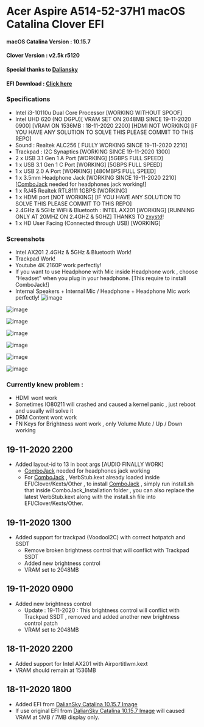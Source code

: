 # Acer Aspire A514-52-37H1 macOS Catalina Clover EFI

#### macOS Catalina Version : 10.15.7
#### Clover Version : v2.5k r5120
#### Special thanks to [Daliansky](https://github.com/daliansky)
#### EFI Download : [Click here](https://github.com/samleong123/Acer-Aspire-A514-52-37H1-macOS-Catalina-Clover-EFI/releases)

### Specifications
- Intel i3-10110u Dual Core Processor [WORKING WITHOUT SPOOF]
- Intel UHD 620 (NO DGPU)[ VRAM SET ON 2048MB SINCE 19-11-2020 0900] [VRAM ON 1536MB : 18-11-2020 2200] [HDMI NOT WORKING] [IF YOU HAVE ANY SOLUTION TO SOLVE THIS PLEASE COMMIT TO THIS REPO]
- Sound : Realtek ALC256 [ FULLY WORKING SINCE 19-11-2020 2210] 
- Trackpad : I2C Synaptics [WORKING SINCE 19-11-2020 1300]
- 2 x USB 3.1 Gen 1 A Port [WORKING] [5GBPS FULL SPEED]
- 1 x USB 3.1 Gen 1 C Port [WORKING] [5GBPS FULL SPEED]
- 1 x USB 2.0 A Port [WORKING] [480MBPS FULL SPEED]
- 1 x 3.5mm Headphone Jack [WORKING SINCE 19-11-2020 2210] [[ComboJack](https://github.com/hackintosh-stuff/ComboJack) needed for headphones jack working!]
- 1 x RJ45 Realtek RTL8111 1GBPS [WORKING]
- 1 x HDMI port [NOT WORKING] [IF YOU HAVE ANY SOLUTION TO SOLVE THIS PLEASE COMMIT TO THIS REPO]
- 2.4GHz & 5GHz WiFi & Bluetooth : INTEL AX201 [WORKING] [RUNNING ONLY AT 20MHZ ON 2.4GHZ & 5GHZ] THANKS TO [zxystd](https://github.com/zxystd)!
- 1 x HD User Facing (Connected through USB) [WORKING]

### Screenshots 
- Intel AX201 2.4GHz & 5GHz & Bluetooth Work!
- Trackpad Work!
- Youtube 4K 2160P work perfectly!
- If you want to use Headphone with Mic inside Headphone work , choose "Headset" when you plug in your headphone. [This require to install ComboJack!]
- Internal Speakers + Internal Mic / Headphone + Headphone Mic work perfectly!
![image](https://raw.githubusercontent.com/samleong123/Acer-Aspire-A514-52-37H1-macOS-Catalina-Clover-EFI/main/Screenshots/Screenshot%202020-11-19%20at%203.08.20%20PM.png)


![image](https://raw.githubusercontent.com/samleong123/Acer-Aspire-A514-52-37H1-macOS-Catalina-Clover-EFI/main/Screenshots/Screenshot%202020-11-19%20at%203.08.45%20PM.png)


![image](https://raw.githubusercontent.com/samleong123/Acer-Aspire-A514-52-37H1-macOS-Catalina-Clover-EFI/main/Screenshots/Screenshot%202020-11-19%20at%203.09.50%20PM.png)


![image](https://raw.githubusercontent.com/samleong123/Acer-Aspire-A514-52-37H1-macOS-Catalina-Clover-EFI/main/Screenshots/Screenshot%202020-11-19%20at%203.13.41%20PM.png)

![image](https://raw.githubusercontent.com/samleong123/Acer-Aspire-A514-52-37H1-macOS-Catalina-Clover-EFI/main/Screenshots/Screenshot%202020-11-20%20at%207.44.11%20AM.png)

![image](https://raw.githubusercontent.com/samleong123/Acer-Aspire-A514-52-37H1-macOS-Catalina-Clover-EFI/main/Screenshots/Screenshot%202020-11-20%20at%207.45.10%20AM.png)

![image](https://raw.githubusercontent.com/samleong123/Acer-Aspire-A514-52-37H1-macOS-Catalina-Clover-EFI/main/Screenshots/Screenshot%202020-11-20%20at%207.45.14%20AM.png)

### Currently knew problem : 
- HDMI wont work
- Sometimes IO80211 will crashed and caused a kernel panic , just reboot and usually will solve it
- DRM Content wont work
- FN Keys for Brightness wont work , only Volume Mute / Up / Down working

## 19-11-2020 2200
- Added layout-id to 13 in boot args [AUDIO FINALLY WORK] 
  - [ComboJack](https://github.com/hackintosh-stuff/ComboJack) needed for headphones jack working 
  - For [ComboJack](https://github.com/hackintosh-stuff/ComboJack) , VerbStub.kext already loaded inside EFI/Clover/Kexts/Other , to install [ComboJack](https://github.com/hackintosh-stuff/ComboJack) , simply run install.sh that inside ComboJack_Installation folder , you can also replace the latest VerbStub.kext along with the install.sh file into EFI/Clover/Kexts/Other.

## 19-11-2020 1300
- Added support for trackpad (VoodooI2C) with correct hotpatch and SSDT
    - Remove broken brightness control that will conflict with Trackpad SSDT
    - Added new brightness control 
    - VRAM set to 2048MB

## 19-11-2020 0900
- Added new brightness control
  - Update : 19-11-2020 : This brightness control will conflict with Trackpad SSDT , removed and added another new brightness control patch
  - VRAM set to 2048MB

## 18-11-2020 2200
- Added support for Intel AX201 with Airportitlwm.kext
- VRAM should remain at 1536MB

## 18-11-2020 1800
- Added EFI from [DalianSky Catalina 10.15.7 Image](http://blog.daliansky.net/macOS-Catalina-10.15.7-19H2-Release-version-with-Clover-5122-original-image-Double-EFI-Version-UEFI-and-MBR.html)
- If use original EFI from [DalianSky Catalina 10.15.7 Image](http://blog.daliansky.net/macOS-Catalina-10.15.7-19H2-Release-version-with-Clover-5122-original-image-Double-EFI-Version-UEFI-and-MBR.html) will caused VRAM at 5MB / 7MB display only.
